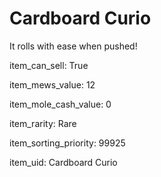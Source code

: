 # Cardboard Curio

It rolls with ease when pushed!

item_can_sell: True

item_mews_value: 12

item_mole_cash_value: 0

item_rarity: Rare

item_sorting_priority: 99925

item_uid: Cardboard Curio